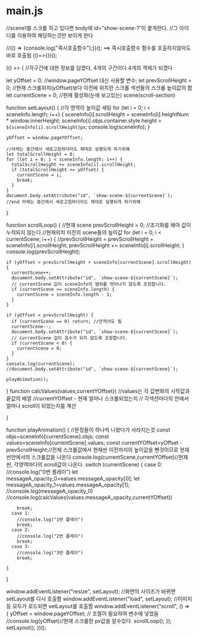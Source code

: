 # main.js

//scene1를 스크롤 하고 있다면  body에 id="show-scene-1"이 붙게한다.
//그 아이디를 이용하여 해당하는것만 보이게 한다

//(() => {console.log("즉시호출함수");})();  ==> 즉시호출함수 함수를 호출하지않아도 바로 호출됨  (()=>{})();

(() => {
  //각구간에 대한 정보를 담겠다, 4개의 구간이다 4개의 객체가 되겠다

  let yOffset = 0; //window.pageYOffset 대신 사용할 변수;
  let prevScrollHeight = 0; //현재 스크롤위치(yOffset)보다 이전에 위치한 스크롤 섹션들의 스크롤 높이값의 합
  let currentScene = 0; //현재 활성화(눈에 보고있는) scene(scroll-section)



  function setLayout() {
    //각 영역의 높이값 세팅
    for (let i = 0; i < sceneInfo.length; i++) {
      sceneInfo[i].scrollHeight = sceneInfo[i].heightNum * window.innerHeight;
      sceneInfo[i].objs.container.style.height = `${sceneInfo[i].scrollHeight}px`;
      console.log(sceneInfo);
    }

    yOffset = window.pageYOffset;

    //아래는 중간에서 새로고침하더라도 제대로 실행되게 하기위해
    let totalScrollHeight = 0;
    for (let i = 0; i < sceneInfo.length; i++) {
      totalScrollHeight += sceneInfo[i].scrollHeight;
      if (totalScrollHeight >= yOffset) {
        currentScene = i;
        break;
      }
    }
    document.body.setAttribute("id", `show-scene-${currentScene}`);
    //end 아래는 중간에서 새로고침하더라도 제대로 실행되게 하기위해
  }

  function scrollLoop() {
    //현재 scene
    prevScrollHeight = 0; //초기화를 해야 값이 누적되지 않는다.//현재위치 이전의 scene들의 높이값
    for (let i = 0; i < currentScene; i++) {
      //prevScrollHeight = prevScrollHeight + sceneInfo[i].scrollHeight;
      prevScrollHeight += sceneInfo[i].scrollHeight;
    }
    console.log(prevScrollHeight);

    if (yOffset > prevScrollHeight + sceneInfo[currentScene].scrollHeight) {
      currentScene++;
      document.body.setAttribute("id", `show-scene-${currentScene}`);
      // currentScene 값이 sceneInfo의 범위를 벗어나지 않도록 조정합니다.
      if (currentScene >= sceneInfo.length) {
        currentScene = sceneInfo.length - 1;
      }
    }

    if (yOffset < prevScrollHeight) {
      if (currentScene == 0) return; //안적어도 됨
      currentScene--;
      document.body.setAttribute("id", `show-scene-${currentScene}`);
      // currentScene 값이 음수가 되지 않도록 조정합니다.
      if (currentScene < 0) {
        currentScene = 0;
      }
    }
    console.log(currentScene);
    //document.body.setAttribute("id", `show-scene-${currentScene}`);

    playAnimation();
  }
  function calcValues(values,currentYOffset){
    //values는 각 값변화의 시작값과 끝값의 배열
    //currentYOffset - 현재 얼마나 스크롤되었는지
   // 각섹션마다의 안에서 얼마나 scroll이 되었는지를 계산
   
  }

  function playAnimation() {
    //문장들이 하나씩 나왔다가 사라지는것
    const objs=sceneInfo[currentScene].objs;
    const values=sceneInfo[currentScene].values;
    const currentYOffset=yOffset -  prevScrollHeight;//전체 스크롤값에서  현재씬 이전까지의 높이값을 뺀것이므로 현재씬안에서의 스크롤값을 나온다
  console.log(currentScene,currentYOffset)//현재씬, 각영역마다의 scroll값이 나온다.
    switch (currentScene) {
      case 0:
        //console.log("0번 플레이")
        let messageA_opacity_0=values.messageA_opacity[0];
        let messageA_opacity_1=values.messageA_opacity[1];
        //console.log(messageA_opacity_0)
        //console.log(calcValues(values.messageA_opacity,currentYOffset))
       
        break;
      case 1:
        //console.log("1번 플레이")
        break;
      case 2:
        //console.log("2번 플레이")
        break;
      case 3:
        //console.log("3번 플레이")
        break;

    }
  }

  window.addEventListener("resize", setLayout); //화면의 사이즈가 바뀌면 setLayout를 다시 호출함
  window.addEventListener("load", setLayout); //이미지등 모두가 로드되면 setLayout를 호출함
  window.addEventListener("scroll", () => {
    yOffset = window.pageYOffset; // 조절이 필요하여 변수에 넣었음
    //console.log(yOffset)//현재 스크롤한 px값을 알수있다.
    scrollLoop();
  });
  setLayout();
})();

